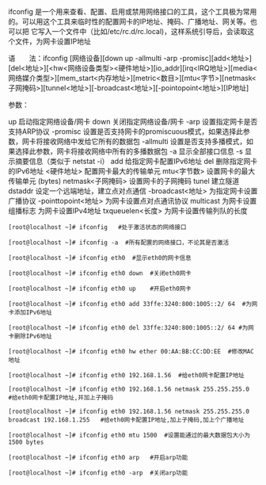 ifconfig 是一个用来查看、配置、启用或禁用网络接口的工具，这个工具极为常用的。可以用这个工具来临时性的配置网卡的IP地址、掩码、广播地址、网关等。也可以把 它写入一个文件中（比如/etc/rc.d/rc.local)，这样系统引导后，会读取这个文件，为网卡设置IP地址

语　　法：ifconfig [网络设备][down up -allmulti -arp -promisc][add<地址>][del<地址>][<hw<网络设备类型><硬件地址>][io_addr][irq<IRQ地址>][media<网络媒介类型>][mem_start<内存地址>][metric<数目>][mtu<字节>][netmask<子网掩码>][tunnel<地址>][-broadcast<地址>][-pointopoint<地址>][IP地址]

参数：

up 启动指定网络设备/网卡
down 关闭指定网络设备/网卡
-arp 设置指定网卡是否支持ARP协议
-promisc 设置是否支持网卡的promiscuous模式，如果选择此参数，网卡将接收网络中发给它所有的数据包
-allmulti 设置是否支持多播模式，如果选择此参数，网卡将接收网络中所有的多播数据包
-a 显示全部接口信息
-s 显示摘要信息（类似于 netstat -i）
add 给指定网卡配置IPv6地址
del 删除指定网卡的IPv6地址
<硬件地址> 配置网卡最大的传输单元
mtu<字节数> 设置网卡的最大传输单元 (bytes)
netmask<子网掩码> 设置网卡的子网掩码
tunel 建立隧道
dstaddr 设定一个远端地址，建立点对点通信
-broadcast<地址> 为指定网卡设置广播协议
-pointtopoint<地址> 为网卡设置点对点通讯协议
multicast 为网卡设置组播标志
为网卡设置IPv4地址
txqueuelen<长度> 为网卡设置传输列队的长度

```shell
[root@localhost ~]# ifconfig   #处于激活状态的网络接口

[root@localhost ~]# ifconfig -a  #所有配置的网络接口，不论其是否激活

[root@localhost ~]# ifconfig eth0  #显示eth0的网卡信息

[root@localhost ~]# ifconfig eth0 down  #关闭eth0网卡

[root@localhost ~]# ifconfig eth0 up    #开启eth0网卡

[root@localhost ~]# ifconfig eth0 add 33ffe:3240:800:1005::2/ 64  #为网卡添加IPv6地址

[root@localhost ~]# ifconfig eth0 del 33ffe:3240:800:1005::2/ 64 #为网卡删除IPv6地址

[root@localhost ~]# ifconfig eth0 hw ether 00:AA:BB:CC:DD:EE  #修改MAC地址

[root@localhost ~]# ifconfig eth0 192.168.1.56  #给eth0网卡配置IP地址

[root@localhost ~]# ifconfig eth0 192.168.1.56 netmask 255.255.255.0  #给eth0网卡配置IP地址,并加上子掩码

[root@localhost ~]# ifconfig eth0 192.168.1.56 netmask 255.255.255.0 broadcast 192.168.1.255   #给eth0网卡配置IP地址,加上子掩码,加上个广播地址

[root@localhost ~]# ifconfig eth0 mtu 1500  #设置能通过的最大数据包大小为 1500 bytes

[root@localhost ~]# ifconfig eth0 arp   #开启arp功能

[root@localhost ~]# ifconfig eth0 -arp  #关闭arp功能
```

